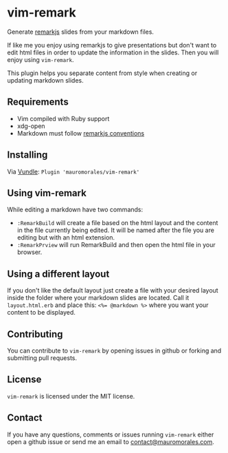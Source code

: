 # vim-remark
Generate [remarkjs](http://remarkjs.com) slides from your markdown files.

If like me you enjoy using remarkjs to give presentations but don't want to edit
html files in order to update the information in the slides. Then you will enjoy
using `vim-remark`.

This plugin helps you separate content from style when creating or updating
markdown slides.

## Requirements

  * Vim compiled with Ruby support
  * xdg-open
  * Markdown must follow [remarkjs conventions](https://github.com/gnab/remark/wiki/Markdown)

## Installing

Via [Vundle](https://github.com/VundleVim/Vundle.vim): `Plugin 'mauromorales/vim-remark'`

## Using vim-remark

While editing a markdown have two commands:

  * `:RemarkBuild` will create a file based on the html layout and the content
    in the file currently being edited. It will be named after the file you are
    editing but with an html extension.
  * `:RemarkPrview` will run RemarkBuild and then open the html file in your
    browser.

## Using a different layout

If you don't like the default layout just create a file with your desired layout
inside the folder where your markdown slides are located.  Call it
`layout.html.erb` and place this: `<%= @markdown %>` where you want your content
to be displayed.

## Contributing

You can contribute to `vim-remark` by opening issues in github or forking and
submitting pull requests.

## License

`vim-remark` is licensed under the MIT license.

## Contact

If you have any questions, comments or issues running `vim-remark` either open
a github issue or send me an email to <contact@mauromorales.com>.
